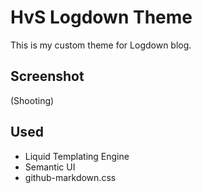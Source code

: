 # HvS Logdown Theme

This is my custom theme for Logdown blog.

## Screenshot

(Shooting)

## Used

+ Liquid Templating Engine
+ Semantic UI
+ github-markdown.css

